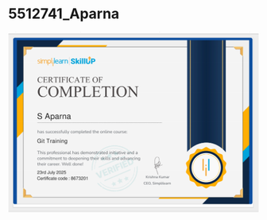 # 5512741_Aparna

![image alt](https://github.com/SanjammagariAparna/5512741_Aparna/blob/main/Screenshot%20(242).png)
